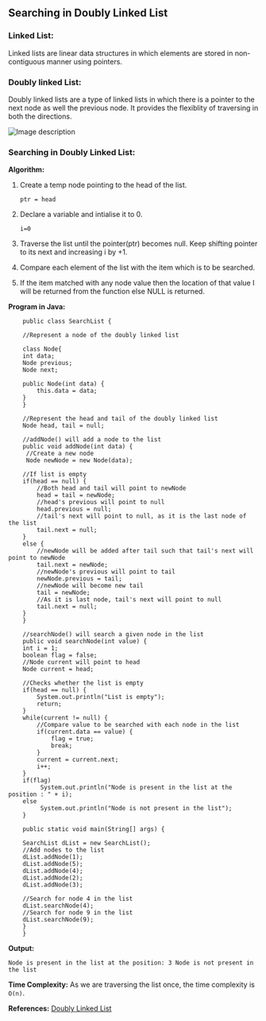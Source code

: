 ## Searching in Doubly Linked List ##

### Linked List: ###
Linked lists are linear data structures in which elements are stored in non-contiguous manner using pointers.

### Doubly linked List: ###
Doubly linked lists are a type of linked lists in which there is a pointer to the next node as well the previous node. It provides the flexiblity of traversing in both the directions.

![Image description](https://dev-to-uploads.s3.amazonaws.com/uploads/articles/46i76dso2ug9ryuznhxn.png)

### **Searching in Doubly Linked List:** ###

**Algorithm:**

1. Create a temp node pointing to the head of the list.

    `ptr = head`

2. Declare a variable and intialise it to 0.

    `i=0`

3. Traverse the list until the pointer(ptr) becomes null. Keep shifting pointer to its next and increasing i by +1.

4. Compare each element of the list with the item which is to be searched.

5. If the item matched with any node value then the location of that value I will be returned from the function else NULL is returned.

**Program in Java:**

        public class SearchList {  
  
        //Represent a node of the doubly linked list  
  
        class Node{  
        int data;  
        Node previous;  
        Node next;  
  
        public Node(int data) {  
            this.data = data;  
        }  
        }  
  
        //Represent the head and tail of the doubly linked list  
        Node head, tail = null;  
  
        //addNode() will add a node to the list  
        public void addNode(int data) {  
         //Create a new node  
         Node newNode = new Node(data);  
  
        //If list is empty  
        if(head == null) {  
            //Both head and tail will point to newNode  
            head = tail = newNode;  
            //head's previous will point to null  
            head.previous = null;  
            //tail's next will point to null, as it is the last node of the list  
            tail.next = null;  
        }  
        else {  
            //newNode will be added after tail such that tail's next will point to newNode  
            tail.next = newNode;  
            //newNode's previous will point to tail  
            newNode.previous = tail;  
            //newNode will become new tail  
            tail = newNode;  
            //As it is last node, tail's next will point to null  
            tail.next = null;  
        }  
        }  
  
        //searchNode() will search a given node in the list  
        public void searchNode(int value) {  
        int i = 1;  
        boolean flag = false;  
        //Node current will point to head  
        Node current = head;  
  
        //Checks whether the list is empty  
        if(head == null) {  
            System.out.println("List is empty");  
            return;  
        }  
        while(current != null) {  
            //Compare value to be searched with each node in the list  
            if(current.data == value) {  
                flag = true;  
                break;  
            }  
            current = current.next;  
            i++;  
        }  
        if(flag)  
             System.out.println("Node is present in the list at the position : " + i);  
        else  
             System.out.println("Node is not present in the list");  
        }  
  
        public static void main(String[] args) {  
  
        SearchList dList = new SearchList();  
        //Add nodes to the list  
        dList.addNode(1);  
        dList.addNode(5);  
        dList.addNode(4);  
        dList.addNode(2);  
        dList.addNode(3);  
  
        //Search for node 4 in the list  
        dList.searchNode(4);  
        //Search for node 9 in the list  
        dList.searchNode(9);  
        }  
        }  


**Output:**

`Node is present in the list at the position: 3
Node is not present in the list`

**Time Complexity:**
As we are traversing the list once, the time complexity is `O(n)`.

**References:**
<a href="https://www.javatpoint.com/java-program-to-search-an-element-in-a-doubly-linked-list">Doubly Linked List</a>


